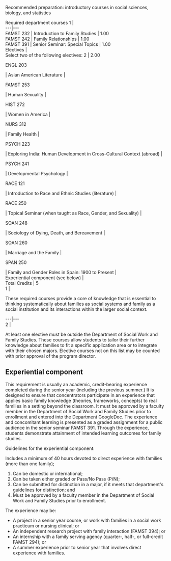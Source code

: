   
  
Recommended preparation: introductory courses in social sciences, biology, and statistics

Required department courses  1  |  
---|---  
FAMST 232  |  Introduction to Family Studies  |  1.00  
FAMST 242  |  Family Relationships  |  1.00  
FAMST 391  |  Senior Seminar: Special Topics  |  1.00  
Electives  |  
Select two of the following electives:  2  |  2.00  
  
ENGL 203

|  Asian American Literature  |  
  
FAMST 253

|  Human Sexuality  |  
  
HIST 272

|  Women in America  |  
  
NURS 312

|  Family Health  |  
  
PSYCH 223

|  Exploring India: Human Development in Cross-Cultural Context (abroad)  |  
  
PSYCH 241

|  Developmental Psychology  |  
  
RACE 121

|  Introduction to Race and Ethnic Studies (literature)  |  
  
RACE 250

|  Topical Seminar (when taught as Race, Gender, and Sexuality)  |  
  
SOAN 248

|  Sociology of Dying, Death, and Bereavement  |  
  
SOAN 260

|  Marriage and the Family  |  
  
SPAN 250

|  Family and Gender Roles in Spain: 1900 to Present  |  
Experiential component (see below)  |  
Total Credits  |  5  
1  |

These required courses provide a core of knowledge that is essential to thinking systematically about families as social systems and family as a social institution and its interactions within the larger social context.  
  
---|---  
2  |

At least one elective must be outside the Department of Social Work and Family Studies. These courses allow students to tailor their further knowledge about families to fit a specific application area or to integrate with their chosen majors. Elective courses not on this list may be counted with prior approval of the program director.  
  
##  Experiential component

This requirement is usually an academic, credit-bearing experience completed during the senior year (including the previous summer.) It is designed to ensure that concentrators participate in an experience that applies basic family knowledge (theories, frameworks, concepts) to real families in a setting beyond the classroom. It must be approved by a faculty member in the Department of Social Work and Family Studies prior to enrollment and entered into the Department GoogleDoc. The experience and concomitant learning is presented as a graded assignment for a public audience in the senior seminar FAMST 391. Through the experience, students demonstrate attainment of intended learning outcomes for family studies.

Guidelines for the experiential component:

Includes a minimum of 40 hours devoted to direct experience with families (more than one family);

  1. Can be domestic or international; 
  2. Can be taken either graded or Pass/No Pass (P/N); 
  3. Can be submitted for distinction in a major, if it meets that department's guidelines for distinction; and 
  4. Must be approved by a faculty member in the Department of Social Work and Family Studies prior to enrollment. 

The experience may be:

  * A project in a senior year course, or work with families in a social work practicum or nursing clinical; or 
  * An independent research project with family interaction (FAMST 394); or 
  * An internship with a family serving agency (quarter-, half-, or full-credit FAMST 294); or 
  * A summer experience prior to senior year that involves direct experience with families. 

